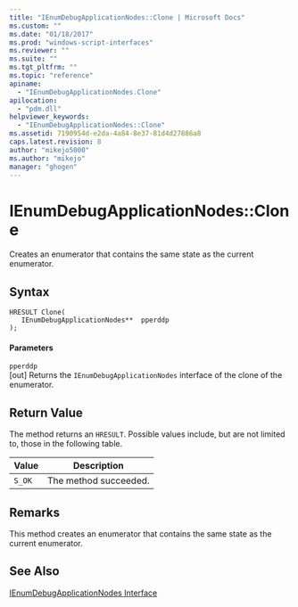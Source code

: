 ```yaml
---
title: "IEnumDebugApplicationNodes::Clone | Microsoft Docs"
ms.custom: ""
ms.date: "01/18/2017"
ms.prod: "windows-script-interfaces"
ms.reviewer: ""
ms.suite: ""
ms.tgt_pltfrm: ""
ms.topic: "reference"
apiname: 
  - "IEnumDebugApplicationNodes.Clone"
apilocation: 
  - "pdm.dll"
helpviewer_keywords: 
  - "IEnumDebugApplicationNodes::Clone"
ms.assetid: 7190954d-e2da-4a84-8e37-81d4d27886a8
caps.latest.revision: 8
author: "mikejo5000"
ms.author: "mikejo"
manager: "ghogen"
---
```

# IEnumDebugApplicationNodes::Clone
Creates an enumerator that contains the same state as the current enumerator.  
  
## Syntax  
  
```  
HRESULT Clone(  
   IEnumDebugApplicationNodes**  pperddp  
);  
```  
  
#### Parameters  
 `pperddp`  
 [out] Returns the `IEnumDebugApplicationNodes` interface of the clone of the enumerator.  
  
## Return Value  
 The method returns an `HRESULT`. Possible values include, but are not limited to, those in the following table.  
  
|Value|Description|  
|-----------|-----------------|  
|`S_OK`|The method succeeded.|  
  
## Remarks  
 This method creates an enumerator that contains the same state as the current enumerator.  
  
## See Also  
 [IEnumDebugApplicationNodes Interface](../../winscript/reference/ienumdebugapplicationnodes-interface.md)